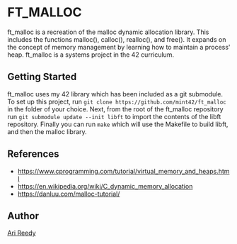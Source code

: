 # FT_MALLOC

ft_malloc is a recreation of the malloc dynamic allocation library. This includes the functions malloc(), calloc(), realloc(), and free(). It expands on the concept of memory management by learning how to maintain a process' heap. ft_malloc is a systems project in the 42 curriculum.

## Getting Started

ft_malloc uses my 42 library which has been included as a git submodule. To set up this project, run `git clone https://github.com/mint42/ft_malloc` in the folder of your choice. Next, from the root of the ft_malloc repository run `git submodule update --init libft` to import the contents of the libft repository. Finally you can run `make` which will use the Makefile to build libft, and then the malloc library.

## References 

- https://www.cprogramming.com/tutorial/virtual_memory_and_heaps.html
- https://en.wikipedia.org/wiki/C_dynamic_memory_allocation
- https://danluu.com/malloc-tutorial/

## Author

[Ari Reedy](https://github.com/mint42/)
